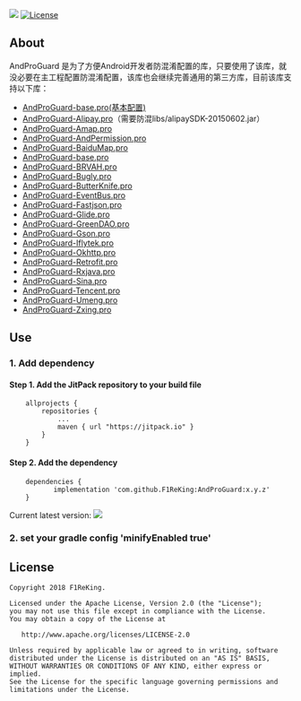 [![](https://jitpack.io/v/F1ReKing/AndProGuard.svg)](https://jitpack.io/#F1ReKing/AndProGuard)
[![License](https://img.shields.io/badge/license-Apache%202.0-blue.svg)](https://github.com/F1ReKing/AndProGuard/blob/master/LICENSE)

## About
AndProGuard 是为了方便Android开发者防混淆配置的库，只要使用了该库，就没必要在主工程配置防混淆配置，该库也会继续完善通用的第三方库，目前该库支持以下库：
- [AndProGuard-base.pro(基本配置)](https://github.com/F1ReKing/AndProGuard/blob/master/library/AndProGuard-base.pro)
- [AndProGuard-Alipay.pro](https://github.com/F1ReKing/AndProGuard/blob/master/library/AndProGuard-Alipay.pro)（需要防混libs/alipaySDK-20150602.jar）
- [AndProGuard-Amap.pro](https://github.com/F1ReKing/AndProGuard/blob/master/library/AndProGuard-Amap.pro)
- [AndProGuard-AndPermission.pro](https://github.com/F1ReKing/AndProGuard/blob/master/library/AndProGuard-AndPermission.pro)
- [AndProGuard-BaiduMap.pro](https://github.com/F1ReKing/AndProGuard/blob/master/library/AndProGuard-BaiduMap.pro)
- [AndProGuard-base.pro](https://github.com/F1ReKing/AndProGuard/blob/master/library/AndProGuard-base.pro)
- [AndProGuard-BRVAH.pro](https://github.com/F1ReKing/AndProGuard/blob/master/library/AndProGuard-BRVAH.pro)
- [AndProGuard-Bugly.pro](https://github.com/F1ReKing/AndProGuard/blob/master/library/AndProGuard-Bugly.pro)
- [AndProGuard-ButterKnife.pro](https://github.com/F1ReKing/AndProGuard/blob/master/library/AndProGuard-ButterKnife.pro)
- [AndProGuard-EventBus.pro](https://github.com/F1ReKing/AndProGuard/blob/master/library/AndProGuard-EventBus.pro)
- [AndProGuard-Fastjson.pro](https://github.com/F1ReKing/AndProGuard/blob/master/library/AndProGuard-Fastjson.pro)
- [AndProGuard-Glide.pro](https://github.com/F1ReKing/AndProGuard/blob/master/library/AndProGuard-Glide.pro)
- [AndProGuard-GreenDAO.pro](https://github.com/F1ReKing/AndProGuard/blob/master/library/AndProGuard-GreenDAO.pro)
- [AndProGuard-Gson.pro](https://github.com/F1ReKing/AndProGuard/blob/master/library/AndProGuard-Gson.pro)
- [AndProGuard-Iflytek.pro](https://github.com/F1ReKing/AndProGuard/blob/master/library/AndProGuard-Iflytek.pro)
- [AndProGuard-Okhttp.pro](https://github.com/F1ReKing/AndProGuard/blob/master/library/AndProGuard-Okhttp.pro)
- [AndProGuard-Retrofit.pro](https://github.com/F1ReKing/AndProGuard/blob/master/library/AndProGuard-Retrofit.pro)
- [AndProGuard-Rxjava.pro](https://github.com/F1ReKing/AndProGuard/blob/master/library/AndProGuard-Rxjava.pro)
- [AndProGuard-Sina.pro](https://github.com/F1ReKing/AndProGuard/blob/master/library/AndProGuard-Sina.pro)
- [AndProGuard-Tencent.pro](https://github.com/F1ReKing/AndProGuard/blob/master/library/AndProGuard-Tencent.pro)
- [AndProGuard-Umeng.pro](https://github.com/F1ReKing/AndProGuard/blob/master/library/AndProGuard-Umeng.pro)
- [AndProGuard-Zxing.pro](https://github.com/F1ReKing/AndProGuard/blob/master/library/AndProGuard-Zxing.pro)

## Use
### 1. Add dependency
#### Step 1. Add the JitPack repository to your build file
```
	allprojects {
		repositories {
			...
			maven { url "https://jitpack.io" }
		}
	}
```

#### Step 2. Add the dependency
```
	dependencies {
	       implementation 'com.github.F1ReKing:AndProGuard:x.y.z'
	}
```
Current latest version: [![](https://jitpack.io/v/F1ReKing/AndProGuard.svg)](https://jitpack.io/#F1ReKing/AndProGuard)
### 2. set your gradle config 'minifyEnabled true'

## License

```
Copyright 2018 F1ReKing. 

Licensed under the Apache License, Version 2.0 (the "License");
you may not use this file except in compliance with the License.
You may obtain a copy of the License at

   http://www.apache.org/licenses/LICENSE-2.0

Unless required by applicable law or agreed to in writing, software
distributed under the License is distributed on an "AS IS" BASIS,
WITHOUT WARRANTIES OR CONDITIONS OF ANY KIND, either express or implied.
See the License for the specific language governing permissions and
limitations under the License.
```
